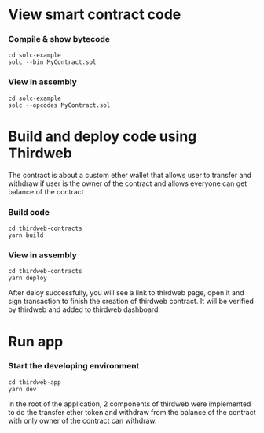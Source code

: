 # View smart contract code
### Compile & show bytecode
``` 
cd solc-example
solc --bin MyContract.sol 
``` 
### View in assembly
```
cd solc-example
solc --opcodes MyContract.sol
```
# Build and deploy code using Thirdweb
The contract is about a custom ether wallet that allows user to transfer and withdraw if user is the owner of the contract and allows everyone can get balance of the contract 
### Build code
``` 
cd thirdweb-contracts
yarn build
``` 
### View in assembly
```
cd thirdweb-contracts
yarn deploy
```
After deloy successfully, you will see a link to thirdweb page, open it and sign transaction to finish the creation of thirdweb contract. It will be verified by thirdweb and added to thirdweb dashboard.

# Run app
### Start the developing environment
``` 
cd thirdweb-app
yarn dev
``` 
In the root of the application, 2 components of thirdweb were implemented to do the transfer ether token and withdraw from the balance of the contract with only owner of the contract can withdraw.